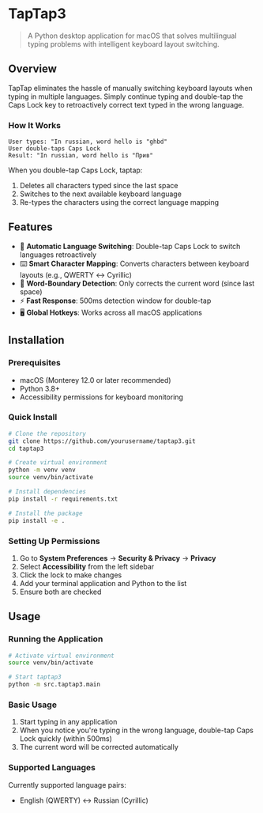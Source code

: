 # TapTap3

> A Python desktop application for macOS that solves multilingual typing problems with intelligent keyboard layout switching.

## Overview

TapTap eliminates the hassle of manually switching keyboard layouts when typing in multiple languages. Simply continue typing and double-tap the Caps Lock key to retroactively correct text typed in the wrong language.

### How It Works

```
User types: "In russian, word hello is "ghbd"
User double-taps Caps Lock
Result: "In russian, word hello is "Прив"
```

When you double-tap Caps Lock, taptap:
1. Deletes all characters typed since the last space
2. Switches to the next available keyboard language
3. Re-types the characters using the correct language mapping

## Features

- 🔄 **Automatic Language Switching**: Double-tap Caps Lock to switch languages retroactively
- ⌨️ **Smart Character Mapping**: Converts characters between keyboard layouts (e.g., QWERTY ↔ Cyrillic)
- 🎯 **Word-Boundary Detection**: Only corrects the current word (since last space)
- ⚡ **Fast Response**: 500ms detection window for double-tap
- 🖥️ **Global Hotkeys**: Works across all macOS applications

## Installation

### Prerequisites

- macOS (Monterey 12.0 or later recommended)
- Python 3.8+
- Accessibility permissions for keyboard monitoring

### Quick Install

```bash
# Clone the repository
git clone https://github.com/yourusername/taptap3.git
cd taptap3

# Create virtual environment
python -m venv venv
source venv/bin/activate

# Install dependencies
pip install -r requirements.txt

# Install the package
pip install -e .
```

### Setting Up Permissions

1. Go to **System Preferences** → **Security & Privacy** → **Privacy**
2. Select **Accessibility** from the left sidebar
3. Click the lock to make changes
4. Add your terminal application and Python to the list
5. Ensure both are checked

## Usage

### Running the Application

```bash
# Activate virtual environment
source venv/bin/activate

# Start taptap3
python -m src.taptap3.main
```

### Basic Usage

1. Start typing in any application
2. When you notice you're typing in the wrong language, double-tap Caps Lock quickly (within 500ms)
3. The current word will be corrected automatically

### Supported Languages

Currently supported language pairs:
- English (QWERTY) ↔ Russian (Cyrillic)
